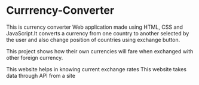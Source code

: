 # Currrency-Converter
This is currency converter Web application made using HTML, CSS and JavaScript.It converts a currency from one country to another selected by the user and also change position of countries using exchange button.

This project shows how their own currencies will fare when exchanged with other foreign currency.

This website helps in knowing current exchange rates
This website takes data through API from a site
